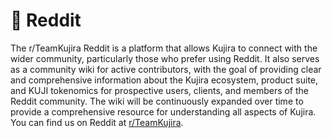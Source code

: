 # 📙 Reddit

The r/TeamKujira Reddit is a platform that allows Kujira to connect with the wider community, particularly those who prefer using Reddit. It also serves as a community wiki for active contributors, with the goal of providing clear and comprehensive information about the Kujira ecosystem, product suite, and KUJI tokenomics for prospective users, clients, and members of the Reddit community. The wiki will be continuously expanded over time to provide a comprehensive resource for understanding all aspects of Kujira. You can find us on Reddit at [r/TeamKujira](https://www.reddit.com/r/TeamKujira).
